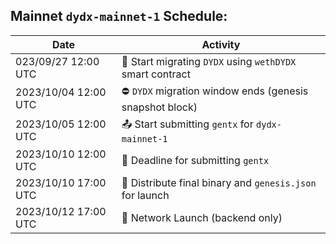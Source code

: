 ## Mainnet `dydx-mainnet-1` Schedule:

| Date                 | Activity                                                        |
| -------------------- | --------------------------------------------------------------- |
| 023/09/27 12:00 UTC	| 🌉 Start migrating `DYDX` using `wethDYDX` smart contract
| 2023/10/04 12:00 UTC	| ⛔ `DYDX` migration window ends (genesis snapshot block)
| 2023/10/05 12:00 UTC	| 📤 Start submitting `gentx` for `dydx-mainnet-1`
| 2023/10/10 12:00 UTC	| 🏁 Deadline for submitting `gentx`
| 2023/10/10 17:00 UTC	| 🎁 Distribute final binary and `genesis.json` for launch
| 2023/10/12 17:00 UTC	| 🚀 Network Launch (backend only)
